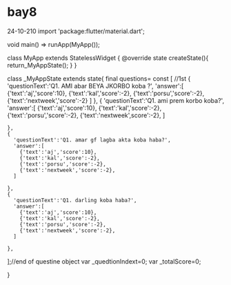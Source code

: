 # bay8
24-10-210
import 'package:flutter/material.dart';

void main() => runApp(MyApp());


class MyApp extends StatelessWidget {
   @override
  state <StatelessWidget> createState(){
     return_MyAppState();
   }
}

class _MyAppState extends state<MyApp>{
  final questions= const [
    //1st
    {
      'questionText':'Q1. AMI abar BEYA JKORBO koba ?',
      'answer':[
        {'text':'aj','score':10},
        {'text':'kal','score':-2},
        {'text':'porsu','score':-2},
        {'text':'nextweek','score':-2}
      ]
    },
    {
      'questionText':'Q1. ami prem korbo koba?',
      'answer':[
        {'text':'aj','score':10},
        {'text':'kal','score':-2},
        {'text':'porsu','score':-2},
        {'text':'nextweek',score':-2},
      ]

    },
    {
      'questionText':'Q1. amar gf lagba akta koba haba?',
      'answer':[
        {'text':'aj','score':10},
        {'text':'kal','score':-2},
        {'text':'porsu','score':-2},
        {'text':'nextweek','score':-2},
      ]

    },
    {
      'questionText':'Q1. darling koba haba?',
      'answer':[
        {'text':'aj','score':10},
        {'text':'kal','score':-2},
        {'text':'porsu','score':-2},
        {'text':'nextweek','score':-2},
      ]

    },
  ];//end of questine object
var _quedtionIndext=0;
var _totalScore=0;

}

